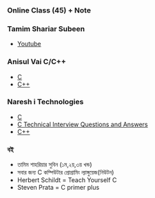 ### Online Class (45) + Note
### Tamim Shariar Subeen
* [Youtube](https://www.youtube.com/c/TamimShahriar/featured)
### Anisul Vai C/C++
* [C](https://www.youtube.com/playlist?list=PLgH5QX0i9K3pCMBZcul1fta6UivHDbXvz)
* [C++](https://www.youtube.com/playlist?list=PLgH5QX0i9K3q0ZKeXtF--CZ0PdH1sSbYL)
### Naresh i Technologies
* [C](https://www.youtube.com/watch?v=si-KFFOW2gw&list=PLVlQHNRLflP8IGz6OXwlV_lgHgc72aXlh)
* [C Technical Interview Questions and Answers](https://www.youtube.com/watch?v=iMcqXDkonfs&list=PLVlQHNRLflP84oVpQM8HPgT67PMb4Zl7n)
* [C++](https://www.youtube.com/watch?v=l0qvxPPISuY&list=PLVlQHNRLflP8_DGKcMoRw-TYJJALgGu4J)
### বই
* তামিম শাহরিয়ার সুবিন (১ম,২য়,৩য় খন্ড)
* সবার জন্য C কম্পিউটার প্রোগ্রামিং ল্যাঙ্গুয়েজ(নিউটন)
* Herbert Schildt = Teach Yourself C
* Steven Prata = C primer plus
